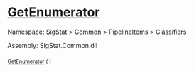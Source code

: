 # [GetEnumerator](./WeightedClassifier-100663868.md)

Namespace: [SigStat]() > [Common](./../../../README.md) > [PipelineItems]() > [Classifiers](./../README.md)

Assembly: SigStat.Common.dll

<sub>[GetEnumerator](./WeightedClassifier-100663868.md) (  )</sub>&nbsp;&nbsp;&nbsp;&nbsp;&nbsp;&nbsp;&nbsp;&nbsp;&nbsp;<sub></sub>

